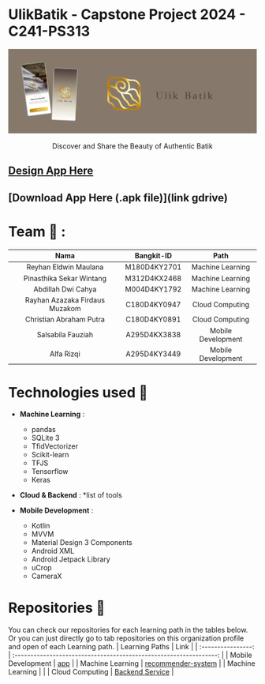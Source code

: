 # UlikBatik - Capstone Project 2024 - C241-PS313

<div align="start">
  <img src="https://github.com/UlikBatik/Mobile-Development-UlikBatik/blob/master/ulikbatik_logo.png"/>
  <p align="center">Discover and Share the Beauty of Authentic Batik</p>
</div>

## [Design App Here](https://www.figma.com/design/yU1sbDXzxvKMg0780iXmaC/Capstone-Project?node-id=50-2&t=Ue09zCDsiAsAWK52-1)

## [Download App Here (.apk file)](link gdrive)

# Team 🤝 :
|          Nama         | Bangkit-ID |       Path       |
|:---------------------:|:----------:|:----------------:|
| Reyhan Eldwin Maulana |  M180D4KY2701  | Machine Learning |
|  Pinasthika Sekar Wintang |  M312D4KX2468  | Machine Learning |
|  Abdillah Dwi Cahya    |  M004D4KY1792  |  Machine Learning |
|   Rayhan Azazaka Firdaus Muzakom    |  C180D4KY0947  |  Cloud Computing |
|  Christian Abraham Putra  |  C180D4KY0891  |  Cloud Computing |
|    Salsabila Fauziah      |  A295D4KX3838  |      Mobile Development     |
|    Alfa Rizqi      |  A295D4KY3449  |      Mobile Development     |

# Technologies used 🔧 

- **Machine Learning** :
  * pandas
  * SQLite 3
  * TfidVectorizer
  * Scikit-learn
  * TFJS
  * Tensorflow
  * Keras
  
- **Cloud & Backend** : 
   *list of tools

- **Mobile Development** :
  * Kotlin
  * MVVM
  * Material Design 3 Components
  * Android XML
  * Android Jetpack Library
  * uCrop
  * CameraX

# Repositories 📁
You can check our repositories for each learning path in the tables below. Or you can just directly go to tab repositories on this organization profile and open of each Learning path.
|   Learning Paths   |                                Link                                |
| :----------------: | :----------------------------------------------------------------: |
| Mobile Development | [app](https://github.com/UlikBatik/Mobile-Development-UlikBatik)       |
|  Machine Learning  |  [recommender-system](https://github.com/UlikBatik/recommender-system)   |
| Machine Learning | []() |
|   Cloud Computing  |   [Backend Service](https://github.com/UlikBatik/cloud-computing-backend)    |
